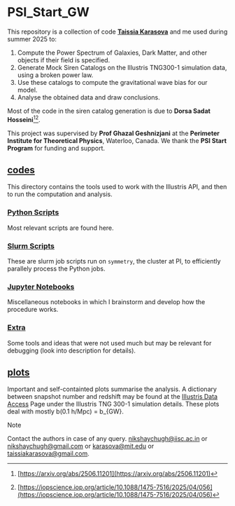 # PSI_Start_GW
This repository is a collection of code [**Taissia Karasova**](mailto:karasova@mit.edu) and me used during summer 2025 to:
1. Compute the Power Spectrum of Galaxies, Dark Matter, and other objects if their field is specified.
2. Generate Mock Siren Catalogs on the Illustris TNG300-1 simulation data, using a broken power law.
3. Use these catalogs to compute the gravitational wave bias for our model.
4. Analyse the obtained data and draw conclusions.

Most of the code in the siren catalog generation is due to **Dorsa Sadat Hosseini**[^1][^2]. 

This project was supervised by **Prof Ghazal Geshnizjani** at the **Perimeter Institute for Theoretical Physics**, Waterloo, Canada. 
We thank the **PSI Start Program** for funding and support.

## [codes](PSI_Start_GW/codes/) 
This directory contains the tools used to work with the Illustris API, and then to run the computation and analysis. 

### [Python Scripts]("PSI_Start_GW/codes/Python%20Scripts/")
Most relevant scripts are found here.

### [Slurm Scripts]("PSI_Start_GW/codes/Slurm%20Scripts/")
These are slurm job scripts run on `symmetry`, the cluster at PI, to efficiently parallely process the Python jobs.

### [Jupyter Notebooks](PSI_Start_GW/codes/Jupyter%20Notebooks/)
Miscellaneous notebooks in which I brainstorm and develop how the procedure works.

### [Extra](PSI_Start_GW/codes/Extra/)
Some tools and ideas that were not used much but may be relevant for debugging (look into description for details). 

## [plots](PSI_Start_GW/plots/)
Important and self-containted plots summarise the analysis. A dictionary between snapshot number and redshift may be found at the [Illustris Data Access](https://www.tng-project.org/data/) Page under the Illustris TNG 300-1 simulation details. 
These plots deal with mostly b(0.1 h/Mpc) = b_{GW}. 

>[!NOTE]
>Contact the authors in case of any query. [nikshaychugh@iisc.ac.in](mailto:nikshaychugh@iisc.ac.in) or [nikshaychugh@gmail.com](mailto:nikshaychugh@gmail.com) or [karasova@mit.edu](mailto:karasova@mit.edu) or [taissiakarasova@gmail.com](mailto:taissiakarasova@gmail.com).

[^1]: [https://arxiv.org/abs/2506.11201](https://arxiv.org/abs/2506.11201)
[^2]: [https://iopscience.iop.org/article/10.1088/1475-7516/2025/04/056](https://iopscience.iop.org/article/10.1088/1475-7516/2025/04/056)


